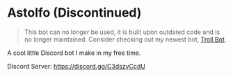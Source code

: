 # Astolfo (Discontinued)
> This bot can no longer be used, it is built upon outdated code and is no longer maintained. Consider checking out my newest bot, [Troll Bot](https://github.com/mxchakitty/troll-bot).

 A cool little Discord bot I make in my free time.

 Discord Server: https://discord.gg/C3dszyCcdU